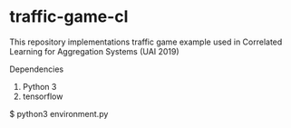 # traffic-game-cl
This repository implementations traffic game example used in Correlated Learning for Aggregation Systems (UAI 2019)

Dependencies
1. Python 3
2. tensorflow 

$ python3 environment.py
